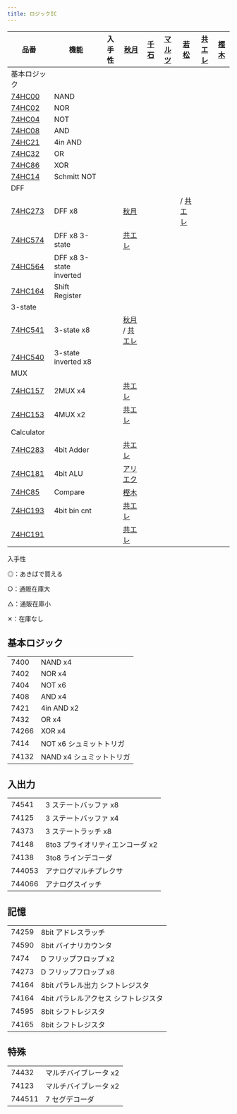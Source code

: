 ```yaml
---
title: ロジックIC
---
```


| 品番                                                                                                                     | 機能                    | 入手性 | [秋月](https://akizukidenshi.com/catalog/c/clogic/)                                                  | [千石](https://www.sengoku.co.jp/mod/sgk_cart/search.php?cid=3042) | [マルツ](https://www.marutsu.co.jp/RatedList.jsp?goodsClassCode1=19&goodsClassCode2=0033&goodsClassCode3=0001) | [若松](https://wakamatsu.co.jp/biz/user_data/index.php#cha) | [共エレ](https://eleshop.jp/shop/pages/search_74.aspx) | [樫木](https://www.kashinoki.shop/?mode=cate&cbid=2122678&csid=0) |
| ------------------------------------------------------------------------------------------------------------------------ | ----------------------- | ------ | ---------------------------------------------------------------------------------------------------- | ------------------------------------------------------------------ | -------------------------------------------------------------------------------------------------------------- | ----------------------------------------------------------- | ------------------------------------------------------ | ----------------------------------------------------------------- |
| 基本ロジック                                                                                                             |                         |        |                                                                                                      |
| [74HC00](https://toshiba.semicon-storage.com/info/TC74HC00AP_datasheet_ja_20140301.pdf?did=6907&prodName=TC74HC00AP)     | NAND                    |        |                                                                                                      |
| [74HC02](https://toshiba.semicon-storage.com/info/TC74HC02AP_datasheet_ja_20140301.pdf?did=6965&prodName=TC74HC02AP)     | NOR                     |        |                                                                                                      |
| [74HC04](https://toshiba.semicon-storage.com/info/TC74HC04AP_datasheet_ja_20140301.pdf?did=7336&prodName=TC74HC04AP)     | NOT                     |        |                                                                                                      |
| [74HC08](https://toshiba.semicon-storage.com/info/TC74HC08AP_datasheet_ja_20140301.pdf?did=7496&prodName=TC74HC08AP)     | AND                     |        |                                                                                                      |
| [74HC21](https://toshiba.semicon-storage.com/info/TC74HC21AP_datasheet_ja_20140301.pdf?did=12686&prodName=TC74HC21AP)    | 4in AND                 |        |                                                                                                      |
| [74HC32](https://toshiba.semicon-storage.com/info/TC74HC32AP_datasheet_ja_20140301.pdf?did=15799&prodName=TC74HC32AP)    | OR                      |        |                                                                                                      |
| [74HC86](https://toshiba.semicon-storage.com/info/TC74HC86AF_datasheet_en_20140301.pdf?did=16770&prodName=TC74HC86AF)    | XOR                     |        |                                                                                                      |
| [74HC14](https://toshiba.semicon-storage.com/info/TC74HC14AP_datasheet_ja_20140301.pdf?did=9945&prodName=TC74HC14AP)     | Schmitt NOT             |        |                                                                                                      |
| DFF                                                                                                                      |                         |        |                                                                                                      |
| [74HC273](https://toshiba.semicon-storage.com/info/TC74HC273AP_datasheet_ja_20140301.pdf?did=14587&prodName=TC74HC273AP) | DFF x8                  |        | [秋月](https://akizukidenshi.com/catalog/g/gI-15412/)                                                |                                                                    |                                                                                                                | / [共エレ](https://eleshop.jp/shop/g/gT11541/)              |
| [74HC574](https://toshiba.semicon-storage.com/info/TC74HC574AF_datasheet_ja_20140301.pdf?did=16412&prodName=TC74HC574AF) | DFF x8 3-state          |        | [共エレ](https://eleshop.jp/shop/g/gT11573/)                                                         |
| [74HC564](https://toshiba.semicon-storage.com/info/TC74HC574AF_datasheet_ja_20140301.pdf?did=16412&prodName=TC74HC574AF) | DFF x8 3-state inverted |        |                                                                                                      |
| [74HC164](https://pdf1.alldatasheet.jp/datasheet-pdf/view/27900/TI/74HC164.html)                                         | Shift Register          |        |                                                                                                      |
| 3-state                                                                                                                  |                         |        |                                                                                                      |
| [74HC541](https://toshiba.semicon-storage.com/info/TC74HC541AP_datasheet_ja_20140301.pdf?did=16392&prodName=TC74HC541AP) | 3-state x8              |        | [秋月](https://akizukidenshi.com/catalog/g/gI-03632/) / [共エレ](https://eleshop.jp/shop/g/gT11569/) |
| [74HC540](https://toshiba.semicon-storage.com/info/TC74HC541AP_datasheet_ja_20140301.pdf?did=16392&prodName=TC74HC541AP) | 3-state inverted x8     |        |                                                                                                      |
| MUX                                                                                                                      |                         |        |                                                                                                      |
| [74HC157](https://toshiba.semicon-storage.com/info/TC74HC157AP_datasheet_ja_20140301.pdf?did=10663&prodName=TC74HC157AP) | 2MUX x4                 |        | [共エレ](https://eleshop.jp/shop/g/gT11505/)                                                         |
| [74HC153](https://toshiba.semicon-storage.com/info/TC74HC153AP_datasheet_ja_20140301.pdf?did=10307&prodName=TC74HC153AP) | 4MUX x2                 |        | [共エレ](https://eleshop.jp/shop/g/gT11502/)                                                         |
| Calculator                                                                                                               |                         |        |                                                                                                      |
| [74HC283](https://toshiba.semicon-storage.com/info/TC74HC283AP_datasheet_ja_20140301.pdf?did=15440&prodName=TC74HC283AP) | 4bit Adder              |        | [共エレ](https://eleshop.jp/shop/g/gT11544/)                                                         |
| [74HC181](https://doctor-pasquale.com/wp-content/uploads/2017/05/74181-ALU.pdf)                                          | 4bit ALU                |        | [アリエク](https://ja.aliexpress.com/i/32857333905.html)                                             |
| [74HC85](https://toshiba.semicon-storage.com/info/TC74HC85AF_datasheet_ja_20140301.pdf?did=16736&prodName=TC74HC85AF)    | Compare                 |        | [樫木](https://www.kashinoki.shop/?pid=122479107)                                                    |
| [74HC193](https://toshiba.semicon-storage.com/info/TC74HC193AF_datasheet_ja_20140301.pdf?did=12347&prodName=TC74HC193AF) | 4bit bin cnt            |        | [共エレ](https://eleshop.jp/shop/g/gT11522/)                                                         |
| [74HC191](https://toshiba.semicon-storage.com/info/TC74HC191AF_datasheet_ja_20140301.pdf?did=12133&prodName=TC74HC191AF) |                         |        | [共エレ](https://eleshop.jp/shop/g/gT11520/)                                                         |

入手性

◎：あきばで買える

○：通販在庫大

△：通販在庫小

✕：在庫なし

## 基本ロジック

|       |                          |
| ----- | ------------------------ |
| 7400  | NAND x4                  |
| 7402  | NOR x4                   |
| 7404  | NOT x6                   |
| 7408  | AND x4                   |
| 7421  | 4in AND x2               |
| 7432  | OR x4                    |
| 74266 | XOR x4                   |
| 7414  | NOT x6 シュミットトリガ  |
| 74132 | NAND x4 シュミットトリガ |

## 入出力

|        |                                  |
| ------ | -------------------------------- |
| 74541  | 3 ステートバッファ x8            |
| 74125  | 3 ステートバッファ x4            |
| 74373  | 3 ステートラッチ x8              |
| 74148  | 8to3 プライオリティエンコーダ x2 |
| 74138  | 3to8 ラインデコーダ              |
| 744053 | アナログマルチプレクサ           |
| 744066 | アナログスイッチ                 |

## 記憶

|       |                                      |
| ----- | ------------------------------------ |
| 74259 | 8bit アドレスラッチ                  |
| 74590 | 8bit バイナリカウンタ                |
| 7474  | D フリップフロップ x2                |
| 74273 | D フリップフロップ x8                |
| 74164 | 8bit パラレル出力 シフトレジスタ     |
| 74164 | 4bit パラレルアクセス シフトレジスタ |
| 74595 | 8bit シフトレジスタ                  |
| 74165 | 8bit シフトレジスタ                  |

## 特殊

|        |                       |
| ------ | --------------------- |
| 74432  | マルチバイブレータ x2 |
| 74123  | マルチバイブレータ x2 |
| 744511 | 7 セグデコーダ        |
